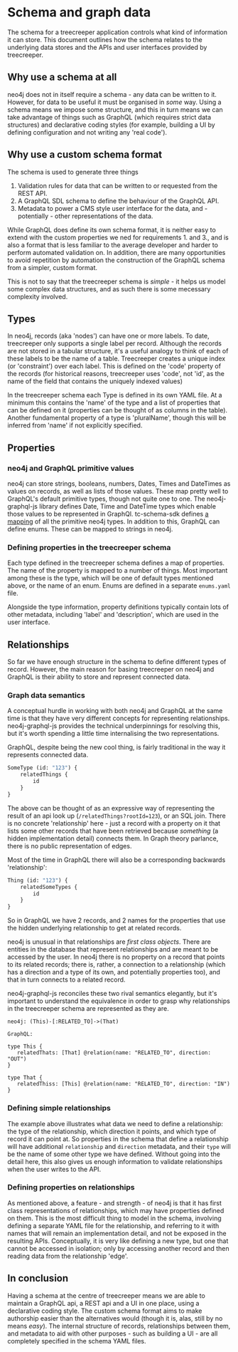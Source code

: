 # Schema and graph data

The schema for a treecreeper application controls what kind of information it can store. This document outlines how the schema relates to the underlying data stores and the APIs and user interfaces provided by treecreeper.

## Why use a schema at all

neo4j does not in itself require a schema - any data can be written to it. However, for data to be useful it must be organised in _some_ way. Using a schema means we impose some structure, and this in turn means we can take advantage of things such as GraphQL (which requires strict data structures) and declarative coding styles (for example, building a UI by defining configuration and not writing any 'real code').

## Why use a custom schema format

The schema is used to generate three things

1. Validation rules for data that can be written to or requested from the REST API.
2. A GraphQL SDL schema to define the behaviour of the GraphQL API.
3. Metadata to power a CMS style user interface for the data, and - potentially - other representations of the data.

While GraphQL does define its own schema format, it is neither easy to extend with the custom properties we ned for requirements 1. and 3., and is also a format that is less familiar to the average developer and harder to perform automated validation on. In addition, there are many opportunities to avoid repetition by automation the construction of the GraphQL schema from a simpler, custom format.

This is not to say that the treecreeper schema is _simple_ - it helps us model some complex data structures, and as such there is some mecessary complexity involved.

## Types

In neo4j, records (aka 'nodes') can have one or more labels. To date, treecreeper only supports a single label per record. Although the records are not stored in a tabular structure, it's a useful analogy to think of each of these labels to be the name of a table. Treecreeper creates a unique index (or 'constraint') over each label. This is defined on the 'code' property of the records (for historical reasons, treecreeper uses 'code', not 'id', as the name of the field that contains the uniquely indexed values)

In the treecreeper schema each Type is defined in its own YAML file. At a minimum this contains the 'name' of the type and a list of properties that can be defined on it (properties can be thought of as columns in the table). Another fundamental property of a type is 'pluralName', though this will be inferred from 'name' if not explicitly specified.

## Properties

### neo4j and GraphQL primitive values

neo4j can store strings, booleans, numbers, Dates, Times and DateTimes as values on records, as well as lists of those values. These map pretty well to GraphQL's default primitive types, though not quite one to one. The neo4j-graphql-js library defines Date, Time and DateTime types which enable those values to be represented in GraphQl. tc-schema-sdk defines [a mapping](https://github.com/Financial-Times/treecreeper/blob/master/packages/tc-schema-sdk/data-accessors/primitive-types.js) of all the primitive neo4j types. In addition to this, GraphQL can define enums. These can be mapped to strings in neo4j.

### Defining properties in the treecreeper schema

Each type defined in the treecreeper schema defines a map of properties. The name of the property is mapped to a number of things. Most important among these is the type, which will be one of default types mentioned above, or the name of an enum. Enums are defined in a separate `enums.yaml` file.

Alongside the type information, property definitions typically contain lots of other metadata, including 'label' and 'description', which are used in the user interface.

## Relationships

So far we have enough structure in the schema to define different types of record. However, the main reason for basing treecreeper on neo4j and GraphQL is their ability to store and represent connected data.

### Graph data semantics

A conceptual hurdle in working with both neo4j and GraphQL at the same time is that they have very different concepts for representing relationships. neo4j-graphql-js provides the technical underpinnings for resolving this, but it's worth spending a little time internalising the two representations.

GraphQL, despite being the new cool thing, is fairly traditional in the way it represents connected data.

```graphql
SomeType (id: "123") {
    relatedThings {
        id
    }
}
```

The above can be thought of as an expressive way of representing the result of an api look up (`/relatedThings?rootId=123`), or an SQL join. There is no concrete 'relationship' here - just a record with a property on it that lists some other records that have been retrieved because _something_ (a hidden implementation detail) connects them. In Graph theory parlance, there is no public representation of edges.

Most of the time in GraphQL there will also be a corresponding backwards 'relationship':

```graphql
Thing (id: "123") {
    relatedSomeTypes {
        id
    }
}
```

So in GraphQL we have 2 records, and 2 names for the properties that use the hidden underlying relationship to get at related records.

neo4j is unusual in that relationships are _first class objects_. There are entities in the database that represent relationships and are meant to be accessed by the user. In neo4j there is no property on a record that points to its related records; there is, rather, a connection to a relationship (which has a direction and a type of its own, and potentially properties too), and that in turn connects to a related record.

neo4j-graphql-js reconciles these two rival semantics elegantly, but it's important to understand the equivalence in order to grasp why relationships in the treecreeper schema are represented as they are.

```
neo4j: (This)-[:RELATED_TO]->(That)

GraphQL:

type This {
   relatedThats: [That] @relation(name: "RELATED_TO", direction: "OUT")
}

type That {
   relatedThiss: [This] @relation(name: "RELATED_TO", direction: "IN")
}
```

### Defining simple relationships

The example above illustrates what data we need to define a relationship: the type of the relationship, which direction it points, and which type of record it can point at. So properties in the schema that define a relationship will have additional `relationship` and `direction` metadata, and their `type` will be the name of some other type we have defined. Without going into the detail here, this also gives us enough information to validate relationships when the user writes to the API.

### Defining properties on relationships

As mentioned above, a feature - and strength - of neo4j is that it has first class representations of relationships, which may have properties defined on them. This is the most difficult thing to model in the schema, involving defining a separate YAML file for the relationship, and referring to it with names that will remain an implementation detail, and not be exposed in the resulting APIs. Conceptually, it is very like defining a new type, but one that cannot be accessed in isolation; only by accessing another record and then reading data from the relationship 'edge'.

## In conclusion

Having a schema at the centre of treecreeper means we are able to maintain a GraphQL api, a REST api and a UI in one place, using a declarative coding style. The custom schema format aims to make authorship easier than the alternatives would (though it is, alas, still by no means _easy_). The internal structure of records, relationships between them, and metadata to aid with other purposes - such as building a UI - are all completely specified in the schema YAML files.
